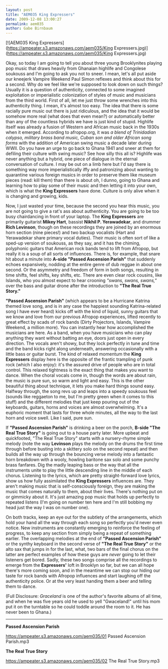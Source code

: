 ```yaml
---
layout: post
title: "AEM035 King Expressers"
date: 2009-12-08 13:00:27
permalink: aem035
author: Gabe Birnbaum
---
```

[![AEM035 King Expressers](https://ampeater.s3.amazonaws.com/aem035/King Expressers.jpg)](https://ampeater.s3.amazonaws.com/aem035/King Expressers.jpg)

Okay, so today I am going to tell you about three young Brooklynites playing pop music that draws heavily from Ghanaian highlife and Congolese soukouss and I'm going to ask you not to sneer. I mean, let's all put aside our kneejerk Vampire Weekend Paul Simon reflexes and think about this for a second. Why do we feel like we're supposed to look down on such things? Usually it is a question of authenticity, connected to some imagined exploitation or imperialistic colonization of styles of music and musicians from the third world. First of all, let me just throw some wrenches into this authenticity thing. I mean, it's almost too easy. The idea that there is some racially pure music out there is just ridiculous, and the idea that it would be somehow more real (what does that even mean?) or automatically better than any of the countless hybrids we have is just kind of stupid. Highlife itself was already a fusion of Western and African music back in the 1930s when it emerged. According to afropop.org, it was _a blend of Trinidadian calypso, military brass band music, Cuban son and older African song forms_ with the addition of American swing music a decade later during WWII. Do you have an urge to go back to Ghana 1941 and sneer at them for defiling their culture with swing music? See how silly this all is? Highlife was never anything but a hybrid, one piece of dialogue in the eternal conversation of culture. I may be out on a limb here but I'd say there is something way more imperialistically iffy and patronizing about wanting to quarantine various foreign musics in order to preserve them like museum pieces (read: kill them) than there is about oh, I dunno, going to Ghana and learning how to play some of their music and then letting it into your own, which is what the **King Expressers** have done. Culture is only alive when it is changing and growing, kids.

<!-- more -->

Now, I just wasted your time, because the second you hear this music, you are not going to give a rat's ass about authenticity. You are going to be too busy chairdancing in front of your laptop. The **King Expressers** are primarily guitarist **Mikey Hart**, bassist **Nikhil P. Yerawadekar**, and drummer **Rich Levinson**, though on these recordings they are joined by an enormous horn section (nine pieces!) and two backup vocalists (Hart and Yerawadekar share primary vocal duties). Their music is often sort of like a sped-up version of soukouss, as they say, and it has the chiming, polyphonic guitars that American rock bands tend to lift from Afropop, but really it is a soup of all sorts of influences. There is, for example, that snare hit about a minute into **A-side "Passed Ascension Parish"** that suddenly echoes expansively, nodding at the entire genre of dub reggae in about one second. Or the asymmetry and freedom of form in both songs, resulting in time shifts, feel shifts, key shifts, etc. There are even clear rock cousins, like Islands, who you almost expect to hear crooning _"swans, swans, swans,"_ over the bass and guitar drone after the introduction to **"The Real True Story."**

**"Passed Ascension Parish"** (which appears to be a Hurricane Katrina themed love song, and is in any case the happiest sounding Katrina-related song I have ever heard) kicks off with the kind of liquid, sunny guitars that we know and love from our previous Afropop experiences, lifted recently to great effect by scads of rock bands (Dirty Projectors, Islands, Vampire Weekend, a million more). You can instantly hear how accomplished the musicians are here. As a band, when you have musicians who can play anything they want without batting an eye, doors just open in every direction. The vocals aren't showy, but they lock perfectly in tune and time and the band kicks right along underneath, answering occasionally with a little bass or guitar burst. The kind of relaxed momentum the **King Expressers** display here is the opposite of the frantic trampling of punk rock (which I also enjoy): it's the assured drive of people who are in total control. This relaxed tightness is the exact thing that makes you want to dance. When the choral vocals come in, though the words are about rain, the music is pure sun, so warm and light and easy. This is the other beautiful thing about technique, it lets you make hard things sound easy. Halfway through, the song revs up and leaps into a speedy soukouss feel (sounds like reggaeton to me, but I'm pretty green when it comes to this stuff) and the different melodies that just keep pouring out of the keyboards, guitars, horns and voices are almost overwhelming. It's a euphoric moment that lasts for three whole minutes, all the way to the last horn and voice swell. Like I said, pure sun.

If **"Passed Ascension Parish"** is drinking a beer on the porch, **B-side "The Real True Story"** is going out to a house party later. More upbeat and quickfooted, "The Real True Story" starts with a nursery-rhyme simple melody (note the way **Levinson** plays the melody on the drums the first time through before busting into a skittery solo on the second repeat) and then builds all the way up through the bouncing verse melody into a fantastic horn breakdown with a wooly, howling baritone sax solo and some punchy brass fanfares. Dig the madly leaping bass or the way that all the instruments unite to play the little descending line in the middle of each chorus. Listening to the lyrics, which are pretty straight-forward love lyrics, show us how fully assimilated the **King Expressers** influences are. They aren't making music that is self-consciously foreign, they are making the music that comes naturally to them, about their lives. There's nothing put on or gimmicky about it. It's just amazing pop music that holds up perfectly to repeated listens (I'm going on number ten here and I'm still bobbing my head just the way I was on number one).

On both tracks, keep an eye out for the subtlety of the arrangements, which hold your hand all the way through each song so perfectly you'd never even notice. New instruments are constantly emerging to reinforce the feeling of progress, to keep any section from simply being a repeat of something earlier. The overlapping melodies at the end of **"Passed Ascension Parish"** or the synthy keyboard in the second verse of **"The Real True Story"** or the alto sax that jumps in for the last, what, two bars of the final chorus on the latter are perfect examples of how these guys are _never_ going to let their listeners get bored. Sadly, these two songs comprise all the recordings to emerge from the **Expressers'** loft in Brooklyn so far, but we can all hope there's more coming soon, and in the meantime we can stop our hiding our taste for rock bands with Afropop influences and start laughing off the authenticity police. Or at the very least handing them a beer and telling them to dance.

(Full Disclosure: _Graceland_ is one of the author's favorite albums of all time, and when he was five years old he used to yell "Gwaceland!" until his mom put it on the turntable so he could toddle around the room to it. He has never been to Ghana.)

---

**Passed Ascension Parish**

https://ampeater.s3.amazonaws.com/aem035/01 Passed Ascension Parish.mp3

**The Real True Story**

https://ampeater.s3.amazonaws.com/aem035/02 The Real True Story.mp3

